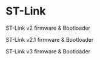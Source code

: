 # ST-Link

ST-Link v2   firmware & Bootloader

ST-Link v2.1 firmware & Bootloader

ST-Link v3   firmware & Bootloader
